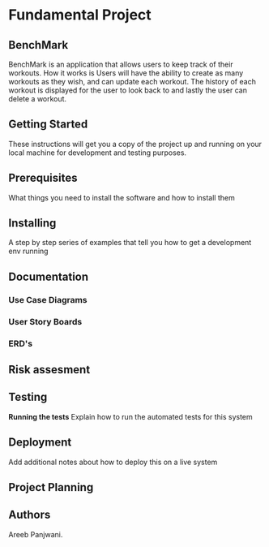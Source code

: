 # Fundamental Project 

## BenchMark 
BenchMark is an application that allows users to keep track of their workouts. How it works is Users will have the ability to create as many workouts as they wish, and can update each workout. The history of each workout is displayed for the user to look back to and lastly the user can delete a workout.    

## Getting Started
These instructions will get you a copy of the project up and running on your local machine for development and testing purposes.

## Prerequisites
What things you need to install the software and how to install them

## Installing
A step by step series of examples that tell you how to get a development env running

## Documentation

  ### Use Case Diagrams

  ### User Story Boards

  ### ERD's

## Risk assesment

## Testing 
**Running the tests**
Explain how to run the automated tests for this system

## Deployment
Add additional notes about how to deploy this on a live system

## Project Planning

## Authors
Areeb Panjwani.


